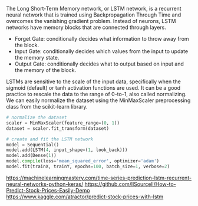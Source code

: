 The Long Short-Term Memory network, or LSTM network, is a recurrent neural network that is trained using Backpropagation Through Time and overcomes the vanishing gradient problem.
Instead of neurons, LSTM networks have memory blocks that are connected through layers.
* Forget Gate: conditionally decides what information to throw away from the block.
* Input Gate: conditionally decides which values from the input to update the memory state.
* Output Gate: conditionally decides what to output based on input and the memory of the block.

LSTMs are sensitive to the scale of the input data, specifically when the sigmoid (default) or tanh activation functions are used. It can be a good practice to rescale the data to the range of 0-to-1, also called normalizing. We can easily normalize the dataset using the MinMaxScaler preprocessing class from the scikit-learn library.
```Python
# normalize the dataset
scaler = MinMaxScaler(feature_range=(0, 1))
dataset = scaler.fit_transform(dataset)
```

```Python
# create and fit the LSTM network
model = Sequential()
model.add(LSTM(4, input_shape=(1, look_back)))
model.add(Dense(1))
model.compile(loss='mean_squared_error', optimizer='adam')
model.fit(trainX, trainY, epochs=100, batch_size=1, verbose=2)
```

https://machinelearningmastery.com/time-series-prediction-lstm-recurrent-neural-networks-python-keras/
https://github.com/llSourcell/How-to-Predict-Stock-Prices-Easily-Demo
https://www.kaggle.com/atractor/predict-stock-prices-with-lstm


